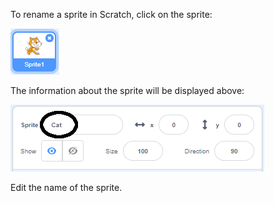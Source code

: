 To rename a sprite in Scratch, click on the sprite:

![captura de pantalla](images/rename-info.png)

The information about the sprite will be displayed above:

![captura de pantalla](images/rename-change.png)

Edit the name of the sprite.